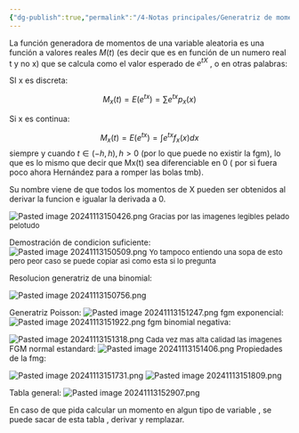 ```yaml
---
{"dg-publish":true,"permalink":"/4-Notas principales/Generatriz de momentos/"}
---
```


La función generadora de momentos de una variable aleatoria es una función a valores reales $M(t)$ (es decir que es en función de un numero real t y no x) que se calcula como el valor esperado de $e{{^{tX}}}$ , o en otras palabras:

SI x es discreta:

$$
M_{x}(t)=E(e{{^{tx}}})=\sum e{{^{tx}}p_{x}(x)}
$$

Si x es continua:

$$
M_{x}(t)=E(e{{^{tx}}})=\int {e{{^{tx}}}f_{x}(x)dx}
$$
siempre y cuando $t\in(-h,h),h>0$ (por lo que puede no existir la fgm), lo que es lo mismo que decir que Mx(t) sea diferenciable en 0 ( por si fuera poco ahora Hernández para a romper las bolas tmb).

Su nombre viene de que todos los momentos de X pueden ser obtenidos al derivar la funcion e igualar la derivada a 0.

![Pasted image 20241113150426.png](/img/user/0-Imagenes/Pasted%20image%2020241113150426.png)
<font size=2>Gracias por las imagenes legibles pelado pelotudo </font>

Demostración de condicion suficiente: 
![Pasted image 20241113150509.png](/img/user/0-Imagenes/Pasted%20image%2020241113150509.png)
<font size=2>Yo tampoco entiendo una sopa de esto pero peor caso se puede copiar asi como esta si lo pregunta </font>

Resolucion generatriz de una binomial:

![Pasted image 20241113150756.png](/img/user/0-Imagenes/Pasted%20image%2020241113150756.png)

Generatriz Poisson:
![Pasted image 20241113151247.png](/img/user/0-Imagenes/Pasted%20image%2020241113151247.png)
fgm exponencial:
![Pasted image 20241113151922.png](/img/user/0-Imagenes/Pasted%20image%2020241113151922.png)
fgm binomial negativa:

![Pasted image 20241113151318.png](/img/user/0-Imagenes/Pasted%20image%2020241113151318.png)
<font size=2>Cada vez mas alta calidad las imagenes </font>
FGM normal estandard:
![Pasted image 20241113151406.png](/img/user/0-Imagenes/Pasted%20image%2020241113151406.png)
Propiedades de la fmg:

![Pasted image 20241113151731.png](/img/user/0-Imagenes/Pasted%20image%2020241113151731.png)
![Pasted image 20241113151809.png](/img/user/0-Imagenes/Pasted%20image%2020241113151809.png)

Tabla general:
![Pasted image 20241113152907.png](/img/user/0-Imagenes/Pasted%20image%2020241113152907.png)

En caso de que pida calcular un momento en algun tipo de variable , se puede sacar de esta tabla , derivar y remplazar.

